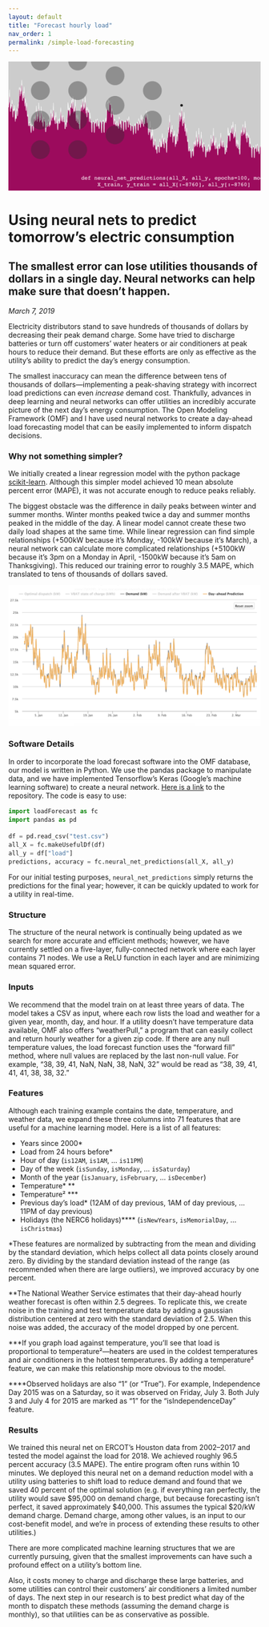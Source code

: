 ```yaml
---
layout: default
title: "Forecast hourly load"
nav_order: 1
permalink: /simple-load-forecasting
---
```


![header](../img/headers/simple-load-forecasting.png)

# Using neural nets to predict tomorrow’s electric consumption
## The smallest error can lose utilities thousands of dollars in a single day. Neural networks can help make sure that doesn’t happen.
*March 7, 2019*

Electricity distributors stand to save hundreds of thousands of dollars by decreasing their peak demand charge. Some have tried to discharge batteries or turn off customers’ water heaters or air conditioners at peak hours to reduce their demand. But these efforts are only as effective as the utility’s ability to predict the day’s energy consumption.

The smallest inaccuracy can mean the difference between tens of thousands of dollars—implementing a peak-shaving strategy with incorrect load predictions can even *increase* demand cost. Thankfully, advances in deep learning and neural networks can offer utilities an incredibly accurate picture of the next day’s energy consumption. The Open Modeling Framework (OMF) and I have used neural networks to create a day-ahead load forecasting model that can be easily implemented to inform dispatch decisions.

### Why not something simpler?

We initially created a linear regression model with the python package [scikit-learn](https://scikit-learn.org/stable/). Although this simpler model achieved 10 mean absolute percent error (MAPE), it was not accurate enough to reduce peaks reliably.

The biggest obstacle was the difference in daily peaks between winter and summer months. Winter months peaked twice a day and summer months peaked in the middle of the day. A linear model cannot create these two daily load shapes at the same time. While linear regression can find simple relationships (+500kW because it’s Monday, -100kW because it’s March), a neural network can calculate more complicated relationships (+5100kW because it’s 3pm on a Monday in April, -1500kW because it’s 5am on Thanksgiving). This reduced our training error to roughly 3.5 MAPE, which translated to tens of thousands of dollars saved.

![](../img/std_pred_1.png)

### Software Details

In order to incorporate the load forecast software into the OMF database, our model is written in Python. We use the pandas package to manipulate data, and we have implemented Tensorflow’s Keras (Google’s machine learning software) to create a neural network. [Here is a link](https://github.com/kmcelwee/load-forecasting) to the repository. The code is easy to use:

```python
import loadForecast as fc
import pandas as pd

df = pd.read_csv("test.csv")
all_X = fc.makeUsefulDf(df)
all_y = df["load"]
predictions, accuracy = fc.neural_net_predictions(all_X, all_y)
```

For our initial testing purposes, `neural_net_predictions` simply returns the predictions for the final year; however, it can be quickly updated to work for a utility in real-time.

### Structure

The structure of the neural network is continually being updated as we search for more accurate and efficient methods; however, we have currently settled on a five-layer, fully-connected network where each layer contains 71 nodes. We use a ReLU function in each layer and are minimizing mean squared error.

### Inputs

We recommend that the model train on at least three years of data. The model takes a CSV as input, where each row lists the load and weather for a given year, month, day, and hour. If a utility doesn’t have temperature data available, OMF also offers “weatherPull,” a program that can easily collect and return hourly weather for a given zip code. If there are any null temperature values, the load forecast function uses the “forward fill” method, where null values are replaced by the last non-null value. For example, “38, 39, 41, NaN, NaN, 38, NaN, 32” would be read as “38, 39, 41, 41, 41, 38, 38, 32.”

### Features

Although each training example contains the date, temperature, and weather data, we expand these three columns into 71 features that are useful for a machine learning model. Here is a list of all features:

- Years since 2000*
- Load from 24 hours before*
- Hour of day (`is12AM`, `is1AM`, … `is11PM`)
- Day of the week (`isSunday`, `isMonday`, … `isSaturday`)
- Month of the year (`isJanuary`, `isFebruary`, … `isDecember`)
- Temperature* **
- Temperature² ***
- Previous day’s load* (12AM of day previous, 1AM of day previous, … 11PM of day previous)
- Holidays (the NERC6 holidays)**** (`isNewYears`, `isMemorialDay`, … `isChristmas`)

\*These features are normalized by subtracting from the mean and dividing by the standard deviation, which helps collect all data points closely around zero. By dividing by the standard deviation instead of the range (as recommended when there are large outliers), we improved accuracy by one percent.

\*\*The National Weather Service estimates that their day-ahead hourly weather forecast is often within 2.5 degrees. To replicate this, we create noise in the training and test temperature data by adding a gaussian distribution centered at zero with the standard deviation of 2.5. When this noise was added, the accuracy of the model dropped by one percent.

\*\*\*If you graph load against temperature, you’ll see that load is proportional to temperature²—heaters are used in the coldest temperatures and air conditioners in the hottest temperatures. By adding a temperature² feature, we can make this relationship more obvious to the model.

\*\*\*\*Observed holidays are also “1” (or “True”). For example, Independence Day 2015 was on a Saturday, so it was observed on Friday, July 3. Both July 3 and July 4 for 2015 are marked as “1” for the “isIndependenceDay” feature.

### Results

We trained this neural net on ERCOT’s Houston data from 2002–2017 and tested the model against the load for 2018. We achieved roughly 96.5 percent accuracy (3.5 MAPE). The entire program often runs within 10 minutes. We deployed this neural net on a demand reduction model with a utility using batteries to shift load to reduce demand and found that we saved 40 percent of the optimal solution (e.g. if everything ran perfectly, the utility would save $95,000 on demand charge, but because forecasting isn’t perfect, it saved approximately $40,000. This assumes the typical $20/kW demand charge. Demand charge, among other values, is an input to our cost-benefit model, and we’re in process of extending these results to other utilities.)

There are more complicated machine learning structures that we are currently pursuing, given that the smallest improvements can have such a profound effect on a utility’s bottom line.

Also, it costs money to charge and discharge these large batteries, and some utilities can control their customers’ air conditioners a limited number of days. The next step in our research is to best predict what day of the month to dispatch these methods (assuming the demand charge is monthly), so that utilities can be as conservative as possible.

